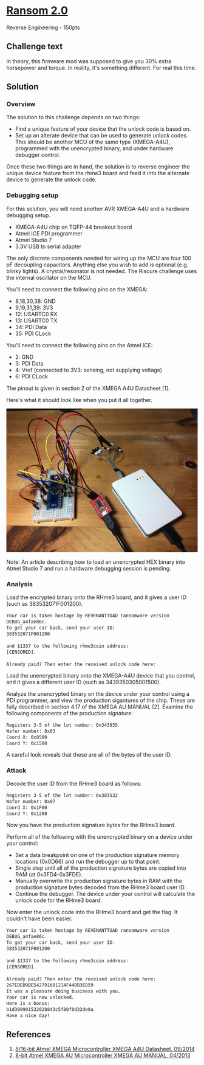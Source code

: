 # [Ransom 2.0](https://rhme.riscure.com/3/challenge?id=22)

Reverse Engineering - 150pts

## Challenge text

In theory, this firmware mod was supposed to give you 30% extra horsepower and torque. In reality, it's something different. For real this time.

## Solution

### Overview 

The solution to this challenge depends on two things:
* Find a unique feature of your device that the unlock code is based on.
* Set up an alterate device that can be used to generate unlock codes.  This should be another MCU of the same type (XMEGA-A4U), programmed with the unencrypted binary, and under hardware debugger control.

Once these two things are in hand, the solution is to reverse engineer the unique device feature from the rhme3 board and feed it into the alternate device to generate the unlock code.

### Debugging setup

For this solution, you will need another AVR XMEGA-A4U and a hardware debugging setup.
* XMEGA-A4U chip on TQFP-44 breakout board
* Atmel ICE PDI programmer
* Atmel Studio 7
* 3.3V USB to serial adapter

The only discrete components needed for wiring up the MCU are four 100 pF decoupling capacitors.  Anything else you wish to add is optional (e.g. blinky lights).  A crystal/resonator is not needed.  The Riscure challenge uses the internal oscillator on the MCU.

You'll need to connect the following pins on the XMEGA:
* 8,18,30,38: GND
* 9,19,31,39: 3V3
* 12: USARTC0 RX
* 13: USARTC0 TX
* 34: PDI Data
* 35: PDI CLock

You'll need to connect the following pins on the Atmel ICE:
* 2: GND
* 3: PDI Data
* 4: Vref (connected to 3V3: sensing, not supplying voltage)
* 6: PDI CLock

The pinout is given in section 2 of the XMEGA A4U Datasheet [1].

Here's what it should look like when you put it all together.

![XMEGA under your control](../Images/XMEGA_under_my_control.jpg)

Note: An article describing how to load an unencrypted HEX binary into Atmel Studio 7 and run a hardware debugging session is pending.

### Analysis

Load the encrypted binary onto the RHme3 board, and it gives a user ID (such as 383532071F001200).

	Your car is taken hostage by REVENANTTOAD ransomware version DEBUG_a4fae86c.
	To get your car back, send your user ID:
	383532071F001200

	and $1337 to the following rhme3coin address:
	[CENSORED].

	Already paid? Then enter the received unlock code here:

Load the unencrypted binary onto the XMEGA-A4U device that you control, and it gives a different user ID (such as 3439350305001500).

Analyze the unencrypted binary on the device under your control using a PDI programmer, and view the production sigantures of the chip.  These are fully described in section 4.17 of the XMEGA AU MANUAL [2].  Examine the following components of the production signature:

	Registers 3-5 of the lot number: 0x343935
	Wafer number: 0x03
	Coord X: 0x0500
	Coord Y: 0x1500

A careful look reveals that these are all of the bytes of the user ID.

### Attack

Decode the user ID from the RHme3 board as follows:

	Registers 3-5 of the lot number: 0x383532
	Wafer number: 0x07
	Coord X: 0x1F00
	Coord Y: 0x1200

Now you have the production signature bytes for the RHme3 board.

Perform all of the following with the unencrypted binary on a device under your control:
* Set a data breakpoint on one of the production signature memory locations (0x0D66) and run the debugger up to that point.
* Single step until all of the production signature bytes are copied into RAM (at 0x3FD4-0x3FDE).
* Manually overwrite the production signature bytes in RAM with the production signature bytes decoded from the RHme3 board user ID.
* Continue the debugger.  The device under your control will calculate the unlock code for the RHme3 board.

Now enter the unlock code into the RHme3 board and get the flag.  It couldn't have been easier.

	Your car is taken hostage by REVENANTTOAD ransomware version DEBUG_a4fae86c.
	To get your car back, send your user ID:
	383532071F001200

	and $1337 to the following rhme3coin address:
	[CENSORED].

	Already paid? Then enter the received unlock code here:
	267EDED9BE542791601214F44DB3ED59
	It was a pleasure doing business with you.
	Your car is now unlocked.
	Here is a bonus:
	b1d309991532028843c5f80f0d32de0a
	Have a nice day!

## References

1. [8/16-bit Atmel XMEGA Microcontroller XMEGA A4U Datasheet, 09/2014](http://ww1.microchip.com/downloads/en/DeviceDoc/Atmel-8387-8-and16-bit-AVR-Microcontroller-XMEGA-A4U_Datasheet.pdf)
2. [8-bit Atmel XMEGA AU Microcontroller XMEGA AU MANUAL, 04/2013](http://ww1.microchip.com/downloads/en/DeviceDoc/Atmel-8331-8-and-16-bit-AVR-Microcontroller-XMEGA-AU_Manual.pdf)
